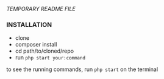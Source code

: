 *TEMPORARY README FILE*

### INSTALLATION
* clone
* composer install
* cd path/to/cloned/repo
* run `php start your:command`

to see the running commands,
run `php start` on the terminal
